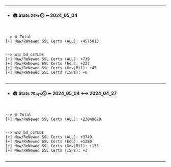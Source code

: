 

---
- #### 🖨️ **Stats** `24Hr`⏲️ ➼ 2024_05_04
```console


--> 🌐 Total
[+] New/ReNewed SSL Certs (ALL): +4575013


--> 🇧🇩 bd_ccTLDs
[+] New/ReNewed SSL Certs (ALL): +739
[+] New/ReNewed SSL Certs (Edu): +227
[+] New/ReNewed SSL Certs (Gov|Mil): +45
[+] New/ReNewed SSL Certs (ISPs): +0


```

---
- #### 🖨️ **Stats** `7Days`⏲️ ➼ 2024_05_04 <--> 2024_04_27
```console


--> 🌐 Total
[+] New/ReNewed SSL Certs (ALL): +23849029


--> 🇧🇩 bd_ccTLDs
[+] New/ReNewed SSL Certs (ALL): +3749
[+] New/ReNewed SSL Certs (Edu): +1280
[+] New/ReNewed SSL Certs (Gov|Mil): +135
[+] New/ReNewed SSL Certs (ISPs): +3


```

---

